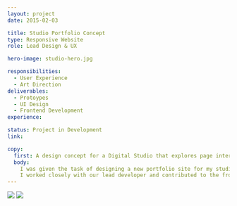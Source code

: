 ```yaml
---
layout: project
date: 2015-02-03

title: Studio Portfolio Concept
type: Responsive Website
role: Lead Design & UX

hero-image: studio-hero.jpg

responsibilities:
  - User Experience
  - Art Direction
deliverables:
  - Protoypes
  - UI Design
  - Frontend Development
experience:

status: Project in Development
link: 

copy:
  first: A design concept for a Digital Studio that explores page interaction and modular design.
  body:
    I was given the task of designing a new portfolio site for my studio. I lead the visual and interaction design of the site. This was a nice opportunity for me to approach a project with no restrictions on art direction.
    I worked closely with our lead developer and contributed to the front end build of the hompage and key modules used throughout the site. This exposed me to learning to build an angular app front end for wordpress using the restful json api.
---
```


<img class="studio-img" src="/assets/images/studio/homepage.jpg"/>
<img class="studio-img" src="/assets/images/studio/case-study.jpg"/>